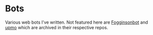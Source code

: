 # Bots

Various web bots I've written. Not featured here are [Fogginsonbot](https://github.com/Foggalong/fogginsonbot) and [upmo](https://github.com/unixporn/upmo) which are archived in their respective repos.
